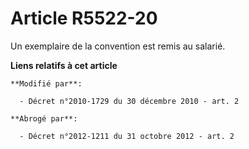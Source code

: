 # Article R5522-20

Un exemplaire de la convention est remis au salarié.

**Liens relatifs à cet article**

	**Modifié par**:

	  - Décret n°2010-1729 du 30 décembre 2010 - art. 2

	**Abrogé par**:

	  - Décret n°2012-1211 du 31 octobre 2012 - art. 2

